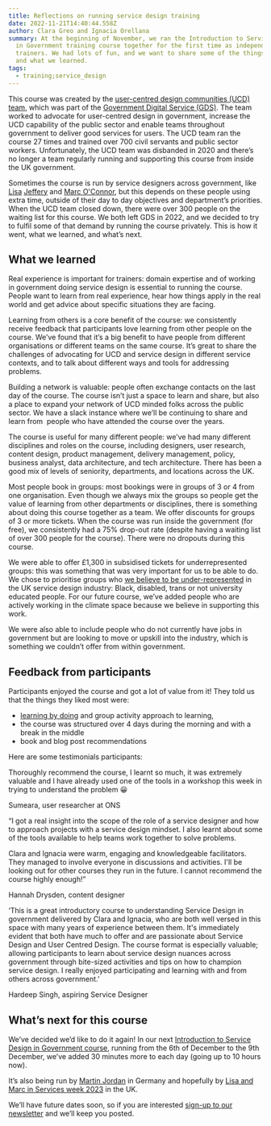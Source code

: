 ```yaml
---
title: Reflections on running service design training
date: 2022-11-21T14:40:44.558Z
author: Clara Greo and Ignacia Orellana
summary: At the beginning of November, we ran the Introduction to Service Design
  in Government training course together for the first time as independent
  trainers. We had lots of fun, and we want to share some of the things we tried
  and what we learned.
tags:
  - training;service_design
---
```

This course was created by the [user-centred design communities (UCD) team](https://designnotes.blog.gov.uk/2021/04/01/reflections-on-the-user-centred-design-communities-team/), which was part of the [Government Digital Service (GDS)](https://www.gov.uk/government/organisations/government-digital-service/about). The team worked to advocate for user-centred design in government, increase the UCD capability of the public sector and enable teams throughout government to deliver good services for users. The UCD team ran the course 27 times and trained over 700 civil servants and public sector workers. Unfortunately, the UCD team was disbanded in 2020 and there’s no longer a team regularly running and supporting this course from inside the UK government.  



Sometimes the course is run by service designers across government, like [Lisa](https://twitter.com/lisajjeffery) [Jeffery](http://mastodon.me.uk/@lisajeffery) and [Marc O'Connor](https://twitter.com/MarcOConnor21), but this depends on these people using extra time, outside of their day to day objectives and department’s priorities. When the UCD team closed down, there were over 300 people on the waiting list for this course. We both left GDS in 2022, and we decided to try to fulfil some of that demand by running the course privately. This is how it went, what we learned, and what’s next.



## What we learned 



Real experience is important for trainers: domain expertise and of working in government doing service design is essential to running the course. People want to learn from real experience, hear how things apply in the real world and get advice about specific situations they are facing. 



Learning from others is a core benefit of the course: we consistently receive feedback that participants love learning from other people on the course. We’ve found that it’s a big benefit to have people from different organisations or different teams on the same course. It’s great to share the challenges of advocating for UCD and service design in different service contexts, and to talk about different ways and tools for addressing problems. 



Building a network is valuable: people often exchange contacts on the last day of the course. The course isn’t just a space to learn and share, but also a place to expand your network of UCD minded folks across the public sector. We have a slack instance where we’ll be continuing to share and learn from  people who have attended the course over the years. 



The course is useful for many different people: we’ve had many different disciplines and roles on the course, including designers, user research, content design, product management, delivery management, policy, business analyst, data architecture, and tech architecture. There has been a good mix of levels of seniority, departments, and locations across the UK.



Most people book in groups: most bookings were in groups of 3 or 4 from one organisation. Even though we always mix the groups so people get the value of learning from other departments or disciplines, there is something about doing this course together as a team. We offer discounts for groups of 3 or more tickets. When the course was run inside the government (for free), we consistently had a 75% drop-out rate (despite having a waiting list of over 300 people for the course). There were no dropouts during this course.



We were able to offer £1,300 in subsidised tickets for underrepresented groups: this was something that was very important for us to be able to do. We chose to prioritise groups who [we believe to be under-represented](https://designnotes.blog.gov.uk/2020/01/25/what-a-demographics-survey-told-us-about-the-diversity-of-our-design-team/) in the UK service design industry: Black, disabled, trans or not university educated people. For our future course, we’ve added people who are actively working in the climate space because we believe in supporting this work.



We were also able to include people who do not currently have jobs in government but are looking to move or upskill into the industry, which is something we couldn’t offer from within government. 



## Feedback from participants



Participants enjoyed the course and got a lot of value from it! They told us that the things they liked most were:

* [learning by doing](https://designnotes.blog.gov.uk/2018/03/20/making-design-training-better/) and group activity approach to learning, 
* the course was structured over 4 days during the morning and with a break in the middle
* book and blog post recommendations



Here are some testimonials participants:

Thoroughly recommend the course, I learnt so much, it was extremely valuable and I have already used one of the tools in a workshop this week in trying to understand the problem 😀

Sumeara, user researcher at ONS



“I got a real insight into the scope of the role of a service designer and how to approach projects with a service design mindset. I also learnt about some of the tools available to help teams work together to solve problems.



Clara and Ignacia were warm, engaging and knowledgeable facilitators. They managed to involve everyone in discussions and activities. I'll be looking out for other courses they run in the future. I cannot recommend the course highly enough!” 

Hannah Drysden, content designer



‘This is a great introductory course to understanding Service Design in government delivered by Clara and Ignacia, who are both well versed in this space with many years of experience between them. It's immediately evident that both have much to offer and are passionate about Service Design and User Centred Design. The course format is especially valuable; allowing participants to learn about service design nuances across government through bite-sized activities and tips on how to champion service design. I really enjoyed participating and learning with and from others across government.’

Hardeep Singh, aspiring Service Designer



## What’s next for this course



We’ve decided we’d like to do it again! In our next [Introduction to Service Design in Government course](https://ignaciaorellana.com/training/), running from the 6th of December to the 9th December, we’ve added 30 minutes more to each day (going up to 10 hours now). 



It’s also being run by [Martin Jordan](https://twitter.com/Martin_Jordan) in Germany and hopefully by [Lisa and Marc in Services week 2023](https://twitter.com/ImHuYorks/status/1585600996557873152) in the UK. 



We’ll have future dates soon, so if you are interested [sign-up to our newsletter](https://buttondown.email/ucdtraining) and we’ll keep you posted.